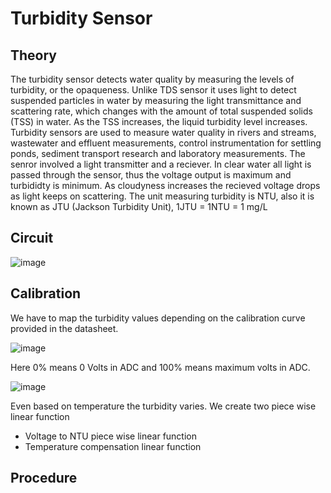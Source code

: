 # Turbidity Sensor

## Theory

The turbidity sensor detects water quality by measuring the levels of turbidity, or the opaqueness. Unlike TDS sensor it uses light to detect suspended particles in water by measuring the light transmittance and scattering rate, which changes with the amount of total suspended solids (TSS) in water. As the TSS increases, the liquid turbidity level increases. Turbidity sensors are used to measure water quality in rivers and streams, wastewater and effluent measurements, control instrumentation for settling ponds, sediment transport research and laboratory measurements. The senror involved a light transmitter and a reciever. In clear water all light is passed through the sensor, thus the voltage output is maximum and turbididty is minimum. As cloudyness increases the recieved voltage drops as light keeps on scattering. The unit measuring turbidity is NTU, also it is known as JTU (Jackson Turbidity Unit), 1JTU = 1NTU = 1 mg/L

## Circuit 

![image](https://github.com/MaxWadrin/Water_Quality_Prediction_System_using_IOT_and_AI/assets/61119096/db9662aa-2ab0-42b0-b885-f88fb283e8f8)

## Calibration

We have to map the turbidity values depending on the calibration curve provided in the datasheet.

![image](https://github.com/MaxWadrin/Water_Quality_Prediction_System_using_IOT_and_AI/assets/61119096/15c45051-9e7f-4445-b625-79555f236890)

Here 0% means 0 Volts in ADC and 100% means maximum volts in ADC. 

![image](https://github.com/MaxWadrin/Water_Quality_Prediction_System_using_IOT_and_AI/assets/61119096/5f29ab8d-9c55-47cb-95b0-4aab7a30ed54)

Even based on temperature the turbidity varies. We create two piece wise linear function

- Voltage to NTU piece wise linear function
- Temperature compensation linear function

## Procedure
